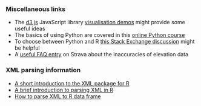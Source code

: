 ### Miscellaneous links
* The [d3.js](https://github.com/mbostock/d3) JavaScript library [visualisation demos](https://github.com/mbostock/d3/wiki/Gallery) might provide some useful ideas
* The basics of using Python are covered in this  [online Python course](http://www.codecademy.com/tracks/python)
* To choose between Python and R [this Stack Exchange discussion](http://programmers.stackexchange.com/questions/181342/r-vs-python-for-data-analysis) might be helpful
* A [useful FAQ entry](https://strava.zendesk.com/entries/20965883-elevation-for-your-activity) on Strava about the inaccuracies of elevation data
 
### XML parsing information
* [A short introduction to the XML package for R](http://www.omegahat.org/RSXML/shortIntro.html)
* [A brief introduction to parsing XML in R](http://www.omegahat.org/RSXML/gettingStarted.html)
* [How to parse XML to R data frame](http://stackoverflow.com/questions/17198658/how-to-parse-xml-to-r-data-frame)
